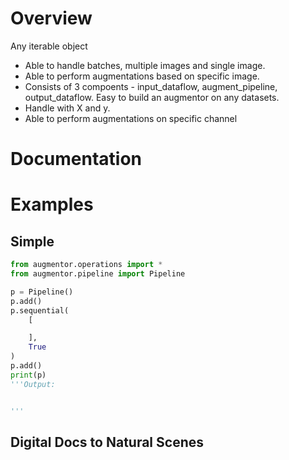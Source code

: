 # Overview
Any iterable object

- Able to handle batches, multiple images and single image.
- Able to perform augmentations based on specific image.
- Consists of 3 compoents - input_dataflow, augment_pipeline, output_dataflow. Easy to build an augmentor on any datasets.
- Handle with X and y.
- Able to perform augmentations on specific channel

# Documentation




# Examples
## Simple

```python
from augmentor.operations import *
from augmentor.pipeline import Pipeline

p = Pipeline()
p.add()
p.sequential(
    [

    ],
    True
)
p.add()
print(p)
'''Output:


'''
```
## Digital Docs to Natural Scenes
